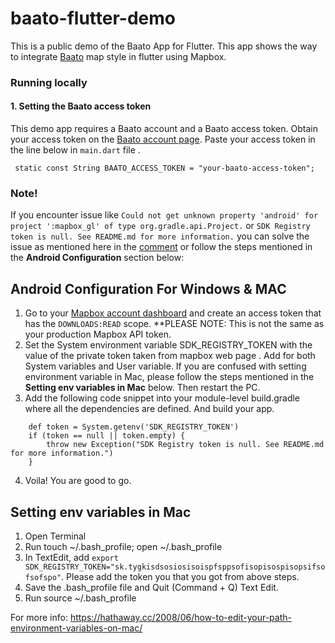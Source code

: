 # baato-flutter-demo

This is a public demo of the Baato App for Flutter. This app shows the way to integrate [Baato](http://baato.io/) map style in flutter using Mapbox.

### Running locally

#### 1. Setting the Baato access token
This demo app requires a Baato account and a Baato access token. Obtain your access token on the [Baato account page](http://baato.io/). Paste your access token in the line below in `main.dart` file .

```
 static const String BAATO_ACCESS_TOKEN = "your-baato-access-token";
```
### Note!
If you encounter issue like `Could not get unknown property 'android' for project ':mapbox_gl' of type org.gradle.api.Project.` or `SDK Registry token is null. See README.md for more information.` you can solve the issue as mentioned here in the [comment](https://github.com/tobrun/flutter-mapbox-gl/issues/640#issuecomment-857649226) or follow the steps mentioned in the **Android Configuration** section below:

## Android Configuration For Windows & MAC

1. Go to your [Mapbox account dashboard](https://account.mapbox.com/) and create an access token that has the `DOWNLOADS:READ` scope. **PLEASE NOTE: This is not the same as your production Mapbox API token.
2. Set the System environment variable SDK_REGISTRY_TOKEN with the value of the private token taken from mapbox web page . Add for both System variables and User variable. If you are confused with setting environment variable in Mac, please follow the steps mentioned in the **Setting env variables in Mac** below. Then restart the PC.
3. Add the following code snippet into your module-level build.gradle where all the dependencies are defined. And build your app.
```code
    def token = System.getenv('SDK_REGISTRY_TOKEN')
    if (token == null || token.empty) {
        throw new Exception("SDK Registry token is null. See README.md for more information.")
    }
```
4. Voila! You are good to go.

## Setting env variables in Mac

1. Open Terminal
2. Run touch ~/.bash_profile; open ~/.bash_profile
3. In TextEdit, add  ```export SDK_REGISTRY_TOKEN="sk.tygkisdsosiosisoispfsppsofisopisospisopsifsofsofspo"```. Please add the token you that you got from above steps.
4. Save the .bash_profile file and Quit (Command + Q) Text Edit.
5. Run source ~/.bash_profile

For more info: https://hathaway.cc/2008/06/how-to-edit-your-path-environment-variables-on-mac/

